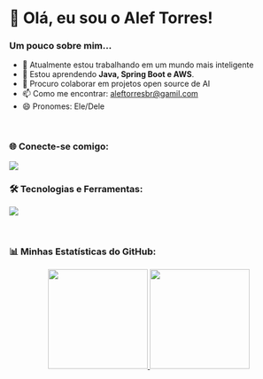 # 👋 Olá, eu sou o Alef Torres!

### Um pouco sobre mim...
- 🔭 Atualmente estou trabalhando em um mundo mais inteligente
- 🌱 Estou aprendendo **Java, Spring Boot e AWS**.
- 👯 Procuro colaborar em projetos open source de AI
- 📫 Como me encontrar: [aleftorresbr@gamil.com](mailto:aleftorresbr@gmail.com)
- 😄 Pronomes: Ele/Dele

<br>

### 🌐 Conecte-se comigo:
<a href="https://www.linkedin.com/in/alefstrogulski/" target="_blank"><img src="https://img.shields.io/badge/-LinkedIn-%230077B5?style=for-the-badge&logo=linkedin&logoColor=white" target="_blank"></a>
<br>

### 🛠️ Tecnologias e Ferramentas:
<p align="left">
  <a href="https://skillicons.dev">
    <img src="https://skillicons.dev/icons?i=java,spring,mysql,postgres,git,docker,aws,linux,idea&perline=5" />
  </a>
</p>

<br>

### 📊 Minhas Estatísticas do GitHub:
<p align="center">
  <a href="https://github.com/alef-torres">
    <img height="180em" src="https://github-readme-stats.vercel.app/api?username=alef-torres&show_icons=true&theme=dracula&include_all_commits=true&count_private=true" />
    <img height="180em" src="https://github-readme-stats.vercel.app/api/top-langs/?username=alef-torres&layout=compact&langs_count=7&theme=dracula" />
  </a>
</p>

